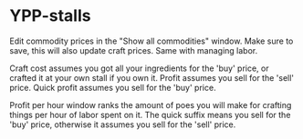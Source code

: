 # YPP-stalls

Edit commodity prices in the "Show all commodities" window.
Make sure to save, this will also update craft prices.
Same with managing labor.

Craft cost assumes you got all your ingredients for the 'buy' price, or crafted it at your own stall if you own it.
Profit assumes you sell for the 'sell' price.
Quick profit assumes you sell for the 'buy' price.

Profit per hour window ranks the amount of poes you will make for crafting things per hour of labor spent on it. The quick suffix means you sell for the 'buy' price, otherwise it assumes you sell for the 'sell' price.
